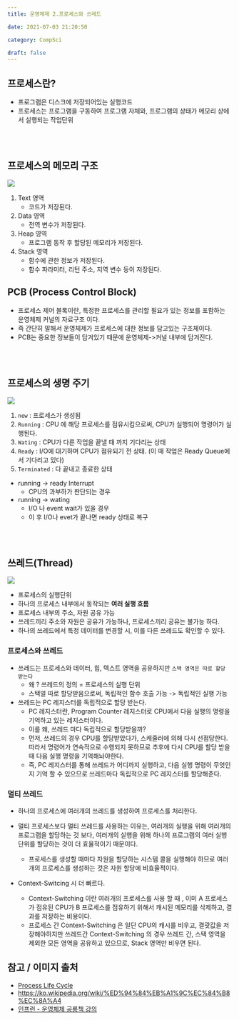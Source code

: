 ```yaml
---
title: 운영체제 2.프로세스와 쓰레드

date: 2021-07-03 21:20:50

category: CompSci

draft: false
---
```


## 프로세스란?

- 프로그램은 디스크에 저장되어있는 실행코드
- 프로세스는 프로그램을 구동하여 프로그램 자체와, 프로그램의 상태가 메모리 상에서 실행되는 작업단위

<br/>

<br/>

## 프로세스의 메모리 구조

![](https://www.cs.uic.edu/~jbell/CourseNotes/OperatingSystems/images/Chapter3/3_01_Process_Memory.jpg)

1. Text 영역
   - 코드가 저장된다.
2. Data 영역
   - 전역 변수가 저장된다.
3. Heap 영역
   - 프로그램 동작 후 할당된 메모리가 저장된다.
4. Stack 영역
   - 함수에 관한 정보가 저장된다.
   - 함수 파라미터, 리턴 주소, 지역 변수 등이 저장된다.

## PCB (Process Control Block)

- 프로세스 제어 블록이란, 특정한 프로세스를 관리할 필요가 있는 정보를 포함하는 운영체제 커널의 자료구조 이다.
- 즉 간단히 말해서 운영체제가 프로세스에 대한 정보를 담고있는 구조체이다.
- PCB는 중요한 정보들이 담겨있기 때문에 운영체제->커널 내부에 담겨진다.

<br/>

<br/>

## 프로세스의 생명 주기

![](https://zitoc.com/wp-content/uploads/2019/02/process-state.png)

1. `new` : 프로세스가 생성됨
2. `Running` : CPU 에 해당 프로세스를 점유시킴으로써, CPU가 실행되어 명령어가 실행된다.
3. `Wating` : CPU가 다른 작업을 끝낼 때 까지 기다리는 상태
4. `Ready` : I/O에 대기하며 CPU가 점유되기 전 상태. (이 때 작업은 Ready Queue에서 기다리고 있다)
5. `Terminated` : 다 끝내고 종료한 상태

- running -> ready Interrupt
  - CPU의 과부하가 판단되는 경우
- running -> wating
  - I/O 나 event wait가 있을 경우
  - 이 후 I/O나 evet가 끝나면 ready 상태로 복구

<br/>

<br/>

## 쓰레드(Thread)

![](https://upload.wikimedia.org/wikipedia/commons/a/a5/Multithreaded_process.svg)

- 프로세스의 실행단위
- 하나의 프로세스 내부에서 동작되는 **여러 실행 흐름**
- 프로세스 내부의 주소, 자원 공유 가능
- 쓰레드끼리 주소와 자원은 공유가 가능하나, 프로세스끼리 공유는 불가능 하다.
- 하나의 쓰레드에서 특정 데이터를 변경할 시, 이를 다른 쓰레드도 확인할 수 있다.

### 프로세스와 쓰레드

- 쓰레드는 프로세스와 데이터, 힙, 텍스트 영역을 공유하지만 `스택 영역은 따로 할당 받는다`
  - 왜 ? 쓰레드의 정의 = 프로세스의 실행 단위
  - 스택얼 따로 할당받음으로써, 독립적인 함수 호출 가능 -> 독립적인 실행 가능
- 쓰레드는 PC 레지스터를 독립적으로 할당 받는다.
  - PC 레지스터란, Program Counter 레지스터로 CPU에서 다음 실행의 명령을 기억하고 있는 레지스터이다.
  - 이를 왜, 쓰레드 마다 독립적으로 할당받을까?
  - 먼저, 쓰레드의 경우 CPU를 할당받았다가, 스케줄러에 의해 다시 선점당한다. 따라서 명령어가 연속적으로 수행되지 못하므로 추후에 다시 CPU를 할당 받을 때 다음 실행 명령을 기억해놔야한다.
  - 즉, PC 레지스터를 통해 쓰레드가 어디까지 실행하고, 다음 실행 명령이 무엇인지 기억 할 수 있으므로 쓰레드마다 독립적으로 PC 레지스터를 할당해준다.

### 멀티 쓰레드

- 하나의 프로세스에 여러개의 쓰레드를 생성하여 프로세스를 처리한다.
- 멀티 프로세스보다 멀티 쓰레드를 사용하는 이유는, 여러개의 실행을 위해 여러개의 프로그램을 할당하는 것 보다, 여러개의 실행을 위해 하나의 프로그램의 여러 실행단위를 할당하는 것이 더 효율적이기 때문이다.

  - 프로세스를 생성할 때마다 자원을 할당하는 시스템 콜을 실행해야 하므로 여러개의 프로세스를 생성하는 것은 자원 할당에 비효율적이다.

- Context-Switcing 시 더 빠르다.
  - Context-Switching 이란 여러개의 프로세스를 사용 할 때 , 이미 A 프로세스가 점유된 CPU가 B 프로세스를 점유하기 위해서 캐시된 메모리를 삭제하고, 결과를 저장하는 비용이다.
  - 프로세스 간 Context-Switching 은 일단 CPU의 캐시를 비우고, 결괏값을 저장해야하지만 쓰레드간 Context-Switching 의 경우 쓰레드 간, 스택 영역을 제외한 모든 영역을 공유하고 있으므로, Stack 영역만 비우면 된다.

## 참고 / 이미지 출처

- [Process Life Cycle](https://zitoc.com/process-life-cycle/)
- https://ko.wikipedia.org/wiki/%ED%94%84%EB%A1%9C%EC%84%B8%EC%8A%A4
- [인프런 - 운영체제 공룡책 강의](https://www.inflearn.com/course/%EC%9A%B4%EC%98%81%EC%B2%B4%EC%A0%9C-%EA%B3%B5%EB%A3%A1%EC%B1%85-%EC%A0%84%EA%B3%B5%EA%B0%95%EC%9D%98/dashboard)

